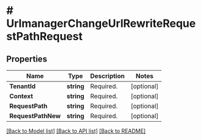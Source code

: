 # # UrlmanagerChangeUrlRewriteRequestPathRequest


## Properties 


Name | Type | Description | Notes
------------ | ------------- | ------------- | -------------
**TenantId**| **string** | Required.  | [optional]
**Context**| **string** | Required.  | [optional]
**RequestPath**| **string** | Required.  | [optional]
**RequestPathNew**| **string** | Required.  | [optional]


[[Back to Model list]](../../README.md#models) [[Back to API list]](../../README.md#endpoints) [[Back to README]](../../README.md)

